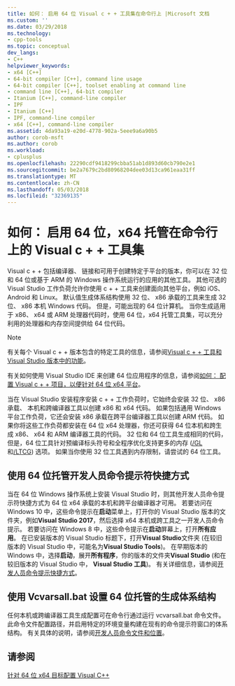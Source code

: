 ```yaml
---
title: 如何： 启用 64 位 Visual c + + 工具集在命令行上 |Microsoft 文档
ms.custom: ''
ms.date: 03/29/2018
ms.technology:
- cpp-tools
ms.topic: conceptual
dev_langs:
- C++
helpviewer_keywords:
- x64 [C++]
- 64-bit compiler [C++], command line usage
- 64-bit compiler [C++], toolset enabling at command line
- command line [C++], 64-bit compiler
- Itanium [C++], command-line compiler
- IPF
- Itanium [C++]
- IPF, command-line compiler
- x64 [C++], command-line compiler
ms.assetid: 4da93a19-e20d-4778-902a-5eee9a6a90b5
author: corob-msft
ms.author: corob
ms.workload:
- cplusplus
ms.openlocfilehash: 22290cdf9418299cbba51ab1d893d60cb790e2e1
ms.sourcegitcommit: be2a7679c2bd80968204dee03d13ca961eaa31ff
ms.translationtype: MT
ms.contentlocale: zh-CN
ms.lasthandoff: 05/03/2018
ms.locfileid: "32369135"
---
```

# <a name="how-to-enable-a-64-bit-x64-hosted-visual-c-toolset-on-the-command-line"></a>如何： 启用 64 位，x64 托管在命令行上的 Visual c + + 工具集

Visual c + + 包括编译器、 链接和可用于创建特定于平台的版本，你可以在 32 位和 64 位或基于 ARM 的 Windows 操作系统运行的应用的其他工具。 其他可选的 Visual Studio 工作负荷允许你使用 c + + 工具来创建面向其他平台，例如 iOS、 Android 和 Linux。 默认值生成体系结构使用 32 位、 x86 承载的工具来生成 32 位、 x86 本机 Windows 代码。 但是，可能出现的 64 位计算机。 当你生成适用于 x86、 x64 或 ARM 处理器代码时，使用 64 位，x64 托管工具集，可以充分利用的处理器和内存空间提供给 64 位代码。

> [!NOTE]
> 有关每个 Visual c + + 版本包含的特定工具的信息，请参阅[Visual c + + 工具和 Visual Studio 版本中的功能](../ide/visual-cpp-tools-and-features-in-visual-studio-editions.md)。
>
> 有关如何使用 Visual Studio IDE 来创建 64 位应用程序的信息，请参阅[如何： 配置 Visual c + + 项目，以便针对 64 位 x64 平台](../build/how-to-configure-visual-cpp-projects-to-target-64-bit-platforms.md)。

当在 Visual Studio 安装程序安装 c + + 工作负荷时，它始终会安装 32 位、 x86 承载、 本机和跨编译器工具以创建 x86 和 x64 代码。 如果包括通用 Windows 平台工作负荷，它还会安装 x86 承载在跨平台编译器工具以创建 ARM 代码。 如果你将这些工作负荷都安装在 64 位 x64 处理器，你还可获得 64 位本机和跨生成 x86、 x64 和 ARM 编译器工具的代码。 32 位和 64 位工具生成相同的代码，但是，64 位工具针对预编译标头符号和全程序优化支持更多的内存 ([/GL](../build/reference/gl-whole-program-optimization.md)和[/LTCG](../build/reference/ltcg-link-time-code-generation.md)) 选项。 如果当你使用 32 位工具遇到内存限制，请尝试的 64 位工具。

## <a name="use-a-64-bit-hosted-developer-command-prompt-shortcut"></a>使用 64 位托管开发人员命令提示符快捷方式

当在 64 位 Windows 操作系统上安装 Visual Studio 时，则其他开发人员命令提示符快捷方式为 64 位 x64 承载的本机和跨平台编译器才可用。 若要访问在 Windows 10 中，这些命令提示在**启动**菜单上，打开你的 Visual Studio 版本的文件夹，例如**Visual Studio 2017**，然后选择 x64 本机或跨工具之一开发人员命令提示。 若要访问在 Windows 8 中，这些命令提示在**启动**屏幕上，打开**所有应用**。 在已安装版本的 Visual Studio 标题下，打开**Visual Studio**文件夹 (在较旧版本的 Visual Studio 中，可能名为**Visual Studio Tools**)。 在早期版本的 Windows 中，选择**启动**，展开**所有程序**，你的版本的文件夹**Visual Studio** (和在较旧版本的 Visual Studio 中， **Visual Studio 工具**)。 有关详细信息，请参阅[开发人员命令提示快捷方式](../build/building-on-the-command-line.md#developer-command-prompt-shortcuts)。

## <a name="use-vcvarsallbat-to-set-a-64-bit-hosted-build-architecture"></a>使用 Vcvarsall.bat 设置 64 位托管的生成体系结构

任何本机或跨编译器工具生成配置可在命令行通过运行 vcvarsall.bat 命令文件。 此命令文件配置路径，并启用特定的环境变量构建在现有的命令提示符窗口的体系结构。 有关具体的说明，请参阅[开发人员命令文件和位置](../build/building-on-the-command-line.md#developer-command-files-and-locations)。

## <a name="see-also"></a>请参阅

[针对 64 位 x64 目标配置 Visual C++](../build/configuring-programs-for-64-bit-visual-cpp.md)<br/>
